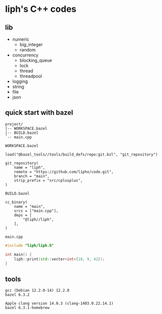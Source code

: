# liph's C++ codes

## lib

- numeric
  - big\_integer
  - random
- concurrency
  - blocking\_queue
  - lock
  - thread
  - threadpool
- logging
- string
- file
- json

## quick start with bazel

```
project/
|-- WORKSPACE.bazel
|-- BUILD.bazel
`-- main.cpp
```

`WORKSPACE.bazel`

```
load("@bazel_tools//tools/build_defs/repo:git.bzl", "git_repository")

git_repository(
    name = "liph",
    remote = "https://github.com/liphx/code.git",
    branch = "main",
    strip_prefix = "src/cplusplus",
)
```

`BUILD.bazel`

```
cc_binary(
    name = "main",
    srcs = ["main.cpp"],
    deps = [
        "@liph//liph",
    ],
)
```

`main.cpp`

```cpp
#include "liph/liph.h"

int main() {
    liph::print(std::vector<int>{10, 9, 42});
}
```

## tools

```
gcc (Debian 12.2.0-14) 12.2.0
bazel 6.3.2

Apple clang version 14.0.3 (clang-1403.0.22.14.1)
bazel 6.3.1-homebrew
```
